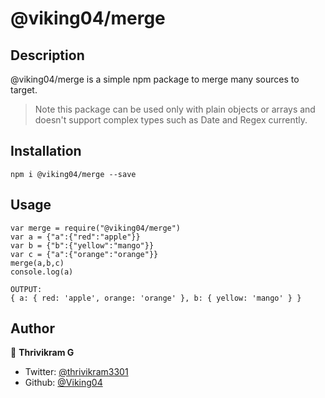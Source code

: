 # @viking04/merge

## Description
@viking04/merge is a simple npm package to merge many sources to target.
>Note this package can be used only with plain objects or arrays and doesn't support complex types such as Date and Regex currently.

## Installation
```
npm i @viking04/merge --save
```

## Usage
```
var merge = require("@viking04/merge")
var a = {"a":{"red":"apple"}}
var b = {"b":{"yellow":"mango"}}
var c = {"a":{"orange":"orange"}}
merge(a,b,c)
console.log(a)
```

```
OUTPUT:
{ a: { red: 'apple', orange: 'orange' }, b: { yellow: 'mango' } }
```
## Author

👤 **Thrivikram G**

* Twitter: [@thrivikram3301](https://twitter.com/thrivikram3301)
* Github: [@Viking04](https://github.com/Viking04)
